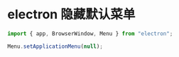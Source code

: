 # electron 隐藏默认菜单

```ts
import { app, BrowserWindow, Menu } from "electron";

Menu.setApplicationMenu(null);
```
